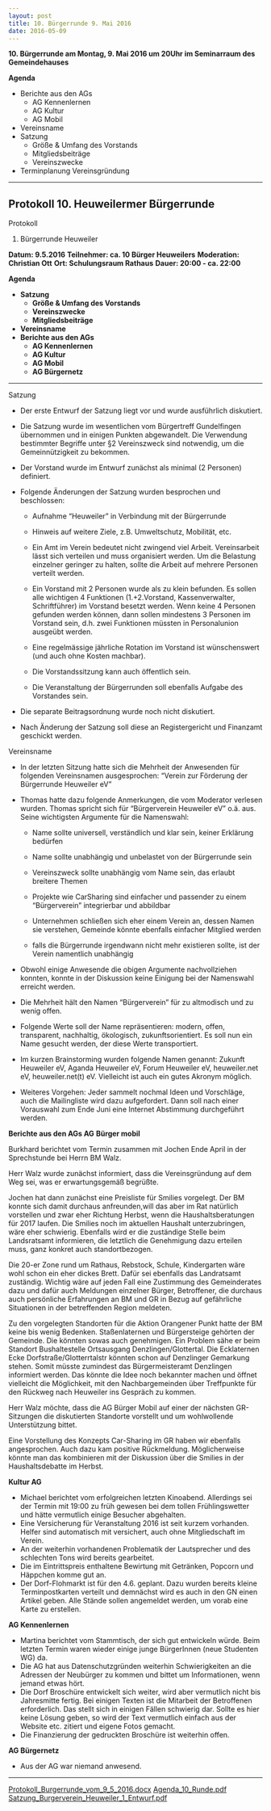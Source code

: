 ```yaml
---
layout: post
title: 10. Bürgerrunde 9. Mai 2016
date: 2016-05-09
---
```


**10. Bürgerrunde am Montag, 9. Mai 2016 um 20Uhr im Seminarraum des Gemeindehauses**

**Agenda**

* Berichte aus den AGs
    * AG Kennenlernen
    * AG Kultur
    * AG Mobil
* Vereinsname
* Satzung
    * Größe & Umfang des Vorstands
    * Mitgliedsbeiträge
    * Vereinszwecke
* Terminplanung Vereinsgründung

<hr>

## Protokoll 10. Heuweilermer Bürgerrunde
 

Protokoll

1. Bürgerrunde Heuweiler

**Datum: 9.5.2016**
**Teilnehmer: ca. 10 Bürger Heuweilers**
**Moderation: Christian Ott**
**Ort: Schulungsraum Rathaus**
**Dauer: 20:00 - ca. 22:00**

 

**Agenda**
 
* **Satzung**
    * **Größe & Umfang des Vorstands**
    * **Vereinszwecke**
    * **Mitgliedsbeiträge**
* **Vereinsname**
* **Berichte aus den AGs**
    * **AG Kennenlernen**
    * **AG Kultur**
    * **AG Mobil**
    * **AG Bürgernetz**

<hr>

Satzung
 

* Der erste Entwurf der Satzung liegt vor und wurde ausführlich diskutiert.

* Die Satzung wurde im wesentlichen vom Bürgertreff Gundelfingen übernommen und in einigen Punkten abgewandelt. Die Verwendung bestimmter Begriffe unter §2 Vereinszweck sind notwendig, um die Gemeinnützigkeit zu bekommen.

* Der Vorstand wurde im Entwurf zunächst als minimal (2 Personen) definiert.

* Folgende Änderungen der Satzung wurden besprochen und beschlossen:

    * Aufnahme “Heuweiler” in Verbindung mit der Bürgerrunde

    * Hinweis auf weitere Ziele, z.B. Umweltschutz, Mobilität, etc.

    * Ein Amt im Verein bedeutet nicht zwingend viel Arbeit. Vereinsarbeit lässt sich verteilen und muss organisiert werden. Um die Belastung einzelner geringer zu halten, sollte die Arbeit auf mehrere Personen verteilt werden.

    * Ein Vorstand mit 2 Personen wurde als zu klein befunden. Es sollen alle wichtigen 4 Funktionen (1.+2.Vorstand, Kassenverwalter, Schriftführer) im Vorstand besetzt werden. Wenn keine 4 Personen gefunden werden können, dann sollen mindestens 3 Personen im Vorstand sein, d.h. zwei Funktionen müssten in Personalunion ausgeübt werden.

    * Eine regelmässige jährliche Rotation im Vorstand ist wünschenswert (und auch ohne Kosten machbar).

    * Die Vorstandssitzung kann auch öffentlich sein.

    * Die Veranstaltung der Bürgerrunden soll ebenfalls Aufgabe des Vorstandes sein.

* Die separate Beitragsordnung wurde noch nicht diskutiert.

* Nach Änderung der Satzung soll diese an Registergericht und Finanzamt geschickt werden.


Vereinsname

* In der letzten Sitzung hatte sich die Mehrheit der Anwesenden für folgenden Vereinsnamen ausgesprochen: “Verein zur Förderung der Bürgerrunde Heuweiler eV”

* Thomas hatte dazu folgende Anmerkungen, die vom Moderator verlesen wurden. Thomas spricht sich für “Bürgerverein Heuweiler eV” o.ä. aus. Seine wichtigsten Argumente für die Namenswahl:

    * Name sollte universell, verständlich und klar sein, keiner Erklärung bedürfen

    * Name sollte unabhängig und unbelastet von der Bürgerrunde sein

    * Vereinszweck sollte unabhängig vom Name sein, das erlaubt breitere Themen

    * Projekte wie CarSharing sind einfacher und passender zu einem “Bürgerverein” integrierbar und abbildbar

    * Unternehmen schließen sich eher einem Verein an, dessen Namen sie verstehen, Gemeinde könnte ebenfalls einfacher Mitglied werden

    * falls die Bürgerrunde irgendwann nicht mehr existieren sollte, ist der Verein namentlich unabhängig

* Obwohl einige Anwesende die obigen Argumente nachvollziehen konnten, konnte in der Diskussion keine Einigung bei der Namenswahl erreicht werden.

* Die Mehrheit hält den Namen “Bürgerverein” für zu altmodisch und zu wenig offen.

* Folgende Werte soll der Name repräsentieren: modern, offen, transparent, nachhaltig, ökologisch, zukunftsorientiert. Es soll nun ein Name gesucht werden, der diese Werte transportiert.

* Im kurzen Brainstorming wurden folgende Namen genannt: Zukunft Heuweiler eV, Aganda Heuweiler eV, Forum Heuweiler eV, heuweiler.net eV, heuweiler.net(t) eV. Vielleicht ist auch ein gutes Akronym möglich.

* Weiteres Vorgehen: Jeder sammelt nochmal Ideen und Vorschläge, auch die Mailingliste wird dazu aufgefordert. Dann soll nach einer Vorauswahl zum Ende Juni eine Internet Abstimmung durchgeführt werden.

**Berichte aus den AGs AG**
**Bürger mobil**

Burkhard berichtet vom Termin zusammen mit Jochen Ende April in der Sprechstunde bei Herrn BM Walz.

Herr Walz wurde zunächst informiert, dass die Vereinsgründung auf dem Weg sei, was er erwartungsgemäß begrüßte.

Jochen hat dann zunächst eine Preisliste für Smilies vorgelegt. Der BM konnte sich damit durchaus anfreunden,will das aber im Rat natürlich vorstellen und zwar eher Richtung Herbst, wenn die Haushaltsberatungen für 2017 laufen. Die Smilies noch im aktuellen Haushalt unterzubringen, wäre eher schwierig. Ebenfalls wird er die zuständige Stelle beim Landsratsamt informieren, die letztlich die Genehmigung dazu erteilen muss, ganz konkret auch standortbezogen.

Die 20-er Zone rund um Rathaus, Rebstock, Schule, Kindergarten wäre wohl schon ein eher dickes Brett. Dafür sei ebenfalls das Landratsamt zuständig. Wichtig wäre auf jeden Fall eine Zustimmung des Gemeinderates dazu und dafür auch Meldungen einzelner Bürger, Betroffener, die durchaus auch persönliche Erfahrungen an BM und GR in Bezug auf gefährliche Situationen in der betreffenden Region meldeten.

Zu den vorgelegten Standorten für die Aktion Orangener Punkt hatte der BM keine bis wenig Bedenken. Staßenlaternen und Bürgersteige gehörten der Gemeinde. Die könnten sowas auch genehmigen. Ein Problem sähe er beim Standort Bushaltestelle Ortsausgang Denzlingen/Glottertal. Die Ecklaternen Ecke Dorfstraße/Glotterrtalstr könnten schon auf Denzlinger Gemarkung stehen. Somit müsste zumindest das Bürgermeisteramt Denzlingen informiert werden. Das könnte die Idee noch bekannter machen und öffnet vielleicht die Möglichkeit, mit den Nachbargemeinden über Treffpunkte für den Rückweg nach Heuweiler ins Gespräch zu kommen.

Herr Walz möchte, dass die AG Bürger Mobil auf einer der nächsten GR-Sitzungen die diskutierten Standorte vorstellt und um wohlwollende Unterstützung bittet.

Eine Vorstellung des Konzepts Car-Sharing im GR haben wir ebenfalls angesprochen. Auch dazu kam positive Rückmeldung. Möglicherweise könnte man das kombinieren mit der Diskussion über die Smilies in der Haushaltsdebatte im Herbst.

**Kultur AG**

* Michael berichtet vom erfolgreichen letzten Kinoabend. Allerdings sei der Termin mit 19:00 zu früh gewesen bei dem tollen Frühlingswetter und hätte vermutlich einige Besucher abgehalten.
* Eine Versicherung für Veranstaltung 2016 ist seit kurzem vorhanden. Helfer sind automatisch mit versichert, auch ohne Mitgliedschaft im Verein.
* An der weiterhin vorhandenen Problematik der Lautsprecher und des schlechten Tons wird bereits gearbeitet.
* Die im Eintrittspreis enthaltene Bewirtung mit Getränken, Popcorn und Häppchen komme gut an.
* Der Dorf-Flohmarkt ist für den 4.6. geplant. Dazu wurden bereits kleine Terminpostkarten verteilt und demnächst wird es auch in den GN einen Artikel geben. Alle Stände sollen angemeldet werden, um vorab eine Karte zu erstellen.

**AG Kennenlernen**

* Martina berichtet vom Stammtisch, der sich gut entwickeln würde. Beim letzten Termin waren wieder einige junge BürgerInnen (neue Studenten WG) da.
* Die AG hat aus Datenschutzgründen weiterhin Schwierigkeiten an die Adressen der Neubürger zu kommen und bittet um Informationen, wenn jemand etwas hört.
* Die Dorf Broschüre entwickelt sich weiter, wird aber vermutlich nicht bis Jahresmitte fertig. Bei einigen Texten ist die Mitarbeit der Betroffenen erforderlich. Das stellt sich in einigen Fällen schwierig dar. Sollte es hier keine Lösung geben, so wird der Text vermutlich einfach aus der Website etc. zitiert und eigene Fotos gemacht.
* Die Finanzierung der gedruckten Broschüre ist weiterhin offen.

**AG Bürgernetz**

* Aus der AG war niemand anwesend.

<hr>

[Protokoll_Burgerrunde_vom_9_5_2016.docx](assets/pdfs/Protokoll_Burgerrunde_vom_9_5_2016.docx)
[Agenda_10_Runde.pdf](assets/pdfs/Agenda_10_Runde.pdf)
[Satzung_Burgerverein_Heuweiler_1_Entwurf.pdf](assets/pdfs/Satzung_Burgerverein_Heuweiler_1_Entwurf.pdf)